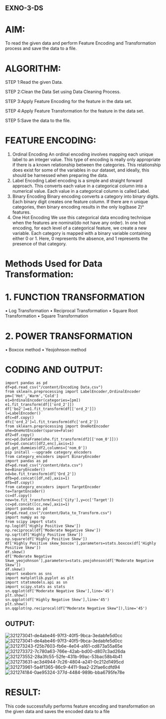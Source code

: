 ## EXNO-3-DS
# AIM:
To read the given data and perform Feature Encoding and Transformation process and save the data to a file.
# ALGORITHM:

STEP 1:Read the given Data.

STEP 2:Clean the Data Set using Data Cleaning Process.

STEP 3:Apply Feature Encoding for the feature in the data set.

STEP 4:Apply Feature Transformation for the feature in the data set.

STEP 5:Save the data to the file.
# FEATURE ENCODING:
1. Ordinal Encoding
An ordinal encoding involves mapping each unique label to an integer value. This type of encoding is really only appropriate if there is a known relationship between the categories. This relationship does exist for some of the variables in our dataset, and ideally, this should be harnessed when preparing the data.
2. Label Encoding
Label encoding is a simple and straight forward approach. This converts each value in a categorical column into a numerical value. Each value in a categorical column is called Label.
3. Binary Encoding
Binary encoding converts a category into binary digits. Each binary digit creates one feature column. If there are n unique categories, then binary encoding results in the only log(base 2)ⁿ features.
4. One Hot Encoding
We use this categorical data encoding technique when the features are nominal(do not have any order). In one hot encoding, for each level of a categorical feature, we create a new variable. Each category is mapped with a binary variable containing either 0 or 1. Here, 0 represents the absence, and 1 represents the presence of that category.
# Methods Used for Data Transformation:
  # 1. FUNCTION TRANSFORMATION
• Log Transformation
• Reciprocal Transformation
• Square Root Transformation
• Square Transformation
  # 2. POWER TRANSFORMATION
• Boxcox method
• Yeojohnson method
# CODING AND OUTPUT:
~~~
import pandas as pd
df=pd.read_csv("/content/Encoding Data.csv")
from sklearn.preprocessing import LabelEncoder,OrdinalEncoder
pm=['Hot','Warm','Cold']
e1=OrdinalEncoder(categories=[pm])
e1.fit_transform(df[['ord_2']])
df['bo2']=e1.fit_transform(df[['ord_2']])
l=LabelEncoder()
dfc=df.copy()
dfc['ord_2']=l.fit_transform(dfc['ord_2'])
from sklearn.preprocessing import OneHotEncoder
ohe=OneHotEncoder(sparse=False)
df2=df.copy()
enc=pd.DataFrame(ohe.fit_transform(df2[['nom_0']]))
dfs=pd.concat([df2,enc],axis=1)
pd.get_dummies(df2,columns=['nom_0'])
pip install --upgrade category_encoders
from category_encoders import BinaryEncoder
import pandas as pd
df=pd.read_csv("/content/data.csv")
be=BinaryEncoder()
nd=be.fit_transform(df['Ord_2'])
dfb=pd.concat([df,nd],axis=1)
dfb=df.copy()
from category_encoders import TargetEncoder
te=TargetEncoder()
cc=df.copy()
new=te.fit_transform(X=cc['City'],y=cc['Target'])
cc=pd.concat([cc,new],axis=1)
import pandas as pd
df=pd.read_csv("/content/Data_to_Transform.csv")
import numpy as np
from scipy import stats
np.log(df['Highly Positive Skew'])
np.reciprocal(df['Moderate Negative Skew'])
np.sqrt(df['Highly Positive Skew'])
np.square(df['Highly Positive Skew'])
df['Highly Positive skew_boxcox'],parameters=stats.boxcox(df['Highly Positive Skew'])
df.skew()
df['Moderate Negative Skwe_yeojohnson'],parameters=stats.yeojohnson(df['Moderate Negative Skew'])
df.skew()
import seaborn as sns
import matplotlib.pyplot as plt
import statsmodels.api as sn
import scipy.stats as stats
sn.qqplot(df['Moderate Negative Skew'],line='45')
plt.show()
sn.qqplot(df['Highly Negative Skew'],line='45')
plt.show()
sn.qqplot(np.reciprocal(df["Moderate Negative Skew"]),line='45')
~~~
## OUTPUT:
![321273041-de4abe46-97f3-40f5-9bca-3edabfe5d0cc](https://github.com/RuchitraThiyagaraj/EXNO-3-DS/assets/154776996/25f1a30c-c38f-40d1-a7e7-53fd22f4d409)
![321273041-de4abe46-97f3-40f5-9bca-3edabfe5d0cc](https://github.com/RuchitraThiyagaraj/EXNO-3-DS/assets/154776996/c529c675-6da8-4e78-b651-99aea276b8ad)
![321273243-f25b7603-fb6e-4e04-a161-cd873a55a65e](https://github.com/RuchitraThiyagaraj/EXNO-3-DS/assets/154776996/2829ad9f-8c38-4f53-9494-aa6e9515bec7)
![321273372-7c780a63-766e-42ab-bd00-d807c3ad26da](https://github.com/RuchitraThiyagaraj/EXNO-3-DS/assets/154776996/16c0a042-66ea-4a83-b49e-b78414d847d6)
![321273552-28a3fc55-52fe-431b-99ac-53bac58b4b41](https://github.com/RuchitraThiyagaraj/EXNO-3-DS/assets/154776996/ac4b02d6-71b4-4ec3-ad7e-7b842b21e035)
![321273631-ac3d4944-7c26-4804-a241-0c212d1495cd](https://github.com/RuchitraThiyagaraj/EXNO-3-DS/assets/154776996/3e307ae4-7c52-4f6b-af6d-a8604c5bfd26)
![321273961-5a4f1365-86c9-4411-9aa2-22fae6cdfd94](https://github.com/RuchitraThiyagaraj/EXNO-3-DS/assets/154776996/7f717c87-2dde-4551-b1ef-1845c23bc556)
![321274184-0ae95324-377d-4484-989b-bba6795fe78e](https://github.com/RuchitraThiyagaraj/EXNO-3-DS/assets/154776996/5c35f4f0-9d1b-4a93-a50c-6e991df6e9a3)
# RESULT:
This code successfully performs feature encoding and transformation on the given data and saves the encoded data to a file
       
